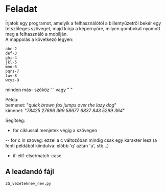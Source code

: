 
# Feladat

Írjatok egy programot, amelyik a felhasználótól a billentyűzetről bekér egy tetszőleges szöveget, majd kiírja a képernyőre, milyen gombokat nyomott meg a felhasználó a mobilján.  
A mappolás a következő legyen:  
```
abc-2  
def-3  
ghi-4  
jkl-5  
mno-6  
pqrs-7  
tuv-8  
wxyz-9  
```
minden más- szóköz ' ' vagy " "

Példa:  
bemenet: "_quick brown fox jumps over the lazy dog_"  
kimenet: "_78425 27696 369 58677 6837 843 5299 364_"

Segítség:  
- for ciklussal menjetek végig a szövegen

-- for c in szoveg: ezzel a c változóban mindig csak egy karakter lesz (a fenti példából kiindulva: előbb 'q' aztán 'u', stb...)  
- if-elif-else/match-case
## A leadandó fájl
`2G_vezeteknev_nev.py`
